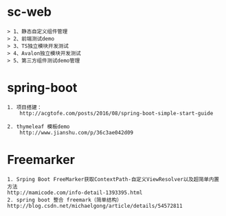 # sc-web
    > 1、静态自定义组件管理
    > 2、前端测试demo
    > 3、TS独立模块开发测试
    > 4、Avalon独立模块开发测试
    > 5、第三方组件测试demo管理
        
# spring-boot

    1. 项目搭建：
        http://acgtofe.com/posts/2016/08/spring-boot-simple-start-guide

    2. thymeleaf 模板demo
        http://www.jianshu.com/p/36c3ae042d09

# Freemarker
    1. Srping Boot FreeMarker获取ContextPath-自定义ViewResolver以及超简单内置方法
    http://mamicode.com/info-detail-1393395.html
    2. spring boot 整合 freemark（简单结构）
    http://blog.csdn.net/michaelgong/article/details/54572811   